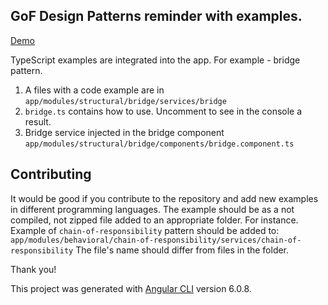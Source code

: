 ## GoF Design Patterns reminder with examples.
[Demo](https://sash-ua.github.io/gof-design-patterns/)

TypeScript examples are integrated into the app.
For example - bridge pattern.
1. A files with a code example are in `app/modules/structural/bridge/services/bridge`
2. `bridge.ts` contains how to use. Uncomment to see in the console a result.
3. Bridge service injected in the bridge component `app/modules/structural/bridge/components/bridge.component.ts`

## Contributing
It would be good if you contribute to the repository and add new examples in different programming languages.
The example should be as a not compiled, not zipped file added to an appropriate folder.
For instance. Example of `chain-of-responsibility` pattern should be added to:
`app/modules/behavioral/chain-of-responsibility/services/chain-of-responsibility`
The file's name should differ from files in the folder.

Thank you!

This project was generated with [Angular CLI](https://github.com/angular/angular-cli) version 6.0.8.
